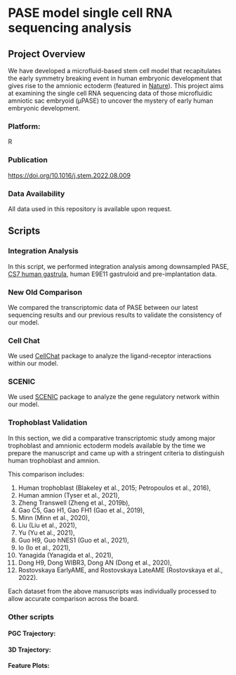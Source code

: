 # PASE model single cell RNA sequencing analysis

## Project Overview
We have developed a microfluid-based stem cell model that recapitulates the early symmetry breaking event in human embryonic development that gives rise to the amnionic ectoderm (featured in [Nature](https://doi.org/10.1038/s41586-019-1535-2)). This project aims at examining the single cell RNA sequencing data of those microfluidic amniotic sac embryoid (μPASE) to uncover the mystery of early human embryonic development. 

### Platform: 
R
### Publication
https://doi.org/10.1016/j.stem.2022.08.009

### Data Availability
All data used in this repository is available upon request. 


## Scripts

### Integration Analysis
In this script, we performed integration analysis among downsampled PASE, [CS7 human gastrula](https://doi.org/10.1038/s41586-021-04158-y), human E9E11 gastruloid and pre-implantation data. 

### New Old Comparison
We compared the transcriptomic data of PASE between our latest sequencing results and our previous results to validate the consistency of our model. 

### Cell Chat
We used [CellChat](http://www.cellchat.org/) package to analyze the ligand-receptor interactions within our model. 

### SCENIC
We used [SCENIC](https://scenic.aertslab.org/) package to analyze the gene regulatory network within our model. 

### Trophoblast Validation
In this section, we did a comparative transcriptomic study among major trophoblast and amnionic ectoderm models available by the time we prepare the manuscript and came up with a stringent criteria to distinguish human trophoblast and amnion. 

This comparison includes: 
1. Human trophoblast (Blakeley et al., 2015; Petropoulos et al., 2016), 
2. Human amnion (Tyser et al., 2021), 
3. Zheng Transwell (Zheng et al., 2019b), 
4. Gao C5, Gao H1, Gao FH1 (Gao et al., 2019), 
5. Minn (Minn et al., 2020), 
6. Liu (Liu et al., 2021), 
7. Yu (Yu et al., 2021), 
8. Guo H9, Guo hNES1 (Guo et al., 2021), 
9. Io (Io et al., 2021), 
10. Yanagida (Yanagida et al., 2021), 
11. Dong H9, Dong WIBR3, Dong AN (Dong et al., 2020), 
12. Rostovskaya EarlyAME, and Rostovskaya LateAME (Rostovskaya et al., 2022).

Each dataset from the above manuscripts was individually processed to allow accurate comparison across the board. 

### Other scripts
#### PGC Trajectory:

#### 3D Trajectory: 
#### Feature Plots: 
